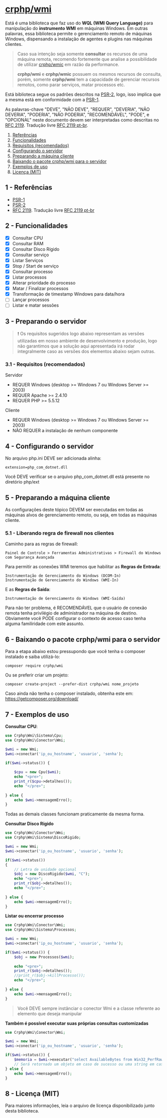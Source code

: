 # [crphp/wmi](#ancora)
Está é uma biblioteca que faz uso do **WQL (WMI Query Language)** para manipulação do **instrumento 
WMI** em máquinas Windows. Em outras palavras, essa biblioteca permite o gerenciamento remoto de 
máquinas Windows, dispensando a instalação de agentes e plugins nas máquinas clientes.

>Caso sua intenção seja somente **consultar** os recursos de uma máquina remota, recomendo fortemente 
que analise a possibilidade de utilizar [crphp/wmic](https://github.com/crphp/wmic) em razão da performance.
>
>**crphp/wmi** e **crphp/wmic** possuem os mesmos recursos de consulta, porém, somente **crphp/wmi** 
tem a capacidade de gerenciar recursos remotos, como parar serviços, matar processos etc.

Está biblioteca segue os padrões descritos na [PSR-2](http://www.php-fig.org/psr/psr-2/), logo, 
isso implica que a mesma está em conformidade com a [PSR-1](http://www.php-fig.org/psr/psr-1/).

As palavras-chave "DEVE", "NÃO DEVE", "REQUER", "DEVERIA", "NÃO DEVERIA", "PODERIA", "NÃO PODERIA", 
"RECOMENDÁVEL", "PODE", e "OPCIONAL" neste documento devem ser interpretadas como descritas no 
[RFC 2119](http://tools.ietf.org/html/rfc2119). Tradução livre [RFC 2119 pt-br](http://rfc.pt.webiwg.org/rfc2119).

1. [Referências](#referencia)
1. [Funcionalidades](#funcionalidades)
1. [Requisitos (recomendados)](#requisitos)
1. [Configurando o servidor](#configurando-o-servidor)
1. [Preparando a máquina cliente](#preparando-a-maquina-cliente)
1. [Baixando o pacote crphp/wmi para o servidor](#wmi)
1. [Exemplos de uso](#exemplos)
1. [Licença (MIT)](#licenca)

## 1 - <a id="referencias"></a>Referências
 - [PSR-1](http://www.php-fig.org/psr/psr-1/)
 - [PSR-2](http://www.php-fig.org/psr/psr-2/)
 - [RFC 2119](http://tools.ietf.org/html/rfc2119). Tradução livre [RFC 2119 pt-br](http://rfc.pt.webiwg.org/rfc2119)

## 2 - <a id="funcionalidades"></a>Funcionalidades
- [x] Consultar CPU
- [x] Consultar RAM
- [x] Consultar Disco Rígido
- [x] Consultar serviço
- [x] Listar Serviços
- [x] Stop / Start de serviço
- [x] Consultar processo
- [x] Listar processos
- [x] Alterar prioridade do processo
- [x] Matar / Finalizar processos
- [x] Transformação de timestamp Windows para data/hora
- [ ] Lançar processos
- [ ] Listar e matar sessões

## 3 - <a id="preparando-o-servidor"></a>Preparando o servidor
> :exclamation: Os requisitos sugeridos logo abaixo representam as versões utilizadas em nosso ambiente 
de desenvolvimento e produção, logo não garantimos que a solução aqui apresentada irá rodar integralmente 
caso as versões dos elementos abaixo sejam outras.

### 3.1 - <a id="requisitos"></a>Requisitos (recomendados)
Servidor
- REQUER Windows (desktop >= Windows 7 ou Windows Server >= 2003)
- REQUER Apache >= 2.4.10
- REQUER PHP >= 5.5.12

Cliente
- REQUER Windows (desktop >= Windows 7 ou Windows Server >= 2003)
- NÃO REQUER a instalação de nenhum componente

## 4 - <a id="configurando-o-servidor"></a>Configurando o servidor

No arquivo php.ini DEVE ser adicionada alinha:
```
extension=php_com_dotnet.dll
```
Você DEVE verificar se o arquivo php_com_dotnet.dll está presente no diretório php/ext

## 5 - <a id="preparando-a-maquina-cliente"></a>Preparando a máquina cliente
As configurações deste tópico DEVEM ser executadas em todas as máquinas alvos de gerenciamento remoto, 
ou seja, em todas as máquinas cliente.

### 5.1 - Liberando regra de firewall nos clientes
Caminho para as regras de firewall:
```
Painel de Controle > Ferramentas Administrativas > Firewall do Windows com Segurança Avançada
```

Para permitir as conexões WMI teremos que habilitar as **Regras de Entrada**:
```
Instrumentação de Gerenciamento do Windows (DCOM-In)
Instrumentação de Gerenciamento do Windows (WMI-In)
```

E as **Regras de Saída**:
```
Instrumentação de Gerenciamento do Windows (WMI-Saída)
```

Para não ter problema, é RECOMENDÁVEL que o usuário de conexão remota tenha privilégio de administrador 
na máquina de destino. Obviamente você PODE configurar o contexto de acesso caso tenha alguma familiridade 
com este assunto.

## 6 - <a id="wmi"></a>Baixando o pacote crphp/wmi para o servidor

Para a etapa abaixo estou pressupondo que você tenha o composer instalado e saiba utilizá-lo:
```
composer require crphp/wmi
```

Ou se preferir criar um projeto:
```
composer create-project --prefer-dist crphp/wmi nome_projeto
```

Caso ainda não tenha o composer instalado, obtenha este em: https://getcomposer.org/download/

## 7 - <a id="exemplos"></a>Exemplos de uso

**Consultar CPU**:
```php
use Crphp\Wmi\Sistema\Cpu;
use Crphp\Wmi\Conector\Wmi;

$wmi = new Wmi;
$wmi->conectar('ip_ou_hostname', 'usuario', 'senha');

if($wmi->status()) {
    
    $cpu = new Cpu($wmi);
    echo "<pre>";
    print_r($cpu->detalhes());
    echo "</pre>";
    
} else {
    echo $wmi->mensagemErro();
}
```

Todas as demais classes funcionam praticamente da mesma forma.

**Consultar Disco Rígido**
```php
use Crphp\Wmi\Conector\Wmi;
use Crphp\Wmi\Sistema\DiscoRigido;

$wmi = new Wmi;
$wmi->conectar('ip_ou_hostname', 'usuario', 'senha');

if($wmi->status())
{
    // Letra de unidade opcional
    $obj = new DiscoRigido($wmi, "C");
    echo "<pre>";
    print_r($obj->detalhes());
    echo "</pre>";
    
} else {
    echo $wmi->mensagemErro();
}
```

**Listar ou encerrar processo**
```php
use Crphp\Wmi\Conector\Wmi;
use Crphp\Wmi\Sistema\Processos;

$wmi = new Wmi;
$wmi->conectar('ip_ou_hostname', 'usuario', 'senha');

if($wmi->status()) {
    $obj = new Processos($wmi);
    
    echo "<pre>";
    print_r($obj->detalhes());
    //print_r($obj->killProcesso());
    echo "</pre>";
    
} else {
    echo $wmi->mensagemErro();
}
```

> Você DEVE sempre instânciar o conector Wmi e a classe referente ao elemento que deseja manipular

**Também é possível executar suas próprias consultas customizadas**
```php
use Crphp\Wmi\Conector\Wmi;

$wmi = new Wmi;
$wmi->conectar('ip_ou_hostname', 'usuario', 'senha');

if($wmi->status()) {
    $memoria = $wmi->executar("select AvailableBytes from Win32_PerfRawData_PerfOS_Memory");
    // Será retornado um objeto em caso de sucesso ou uma string em caso de erro
} else {
    echo $wmi->mensagemErro();
}
```

## 8 - <a id="licenca">Licença (MIT)
Para maiores informações, leia o arquivo de licença disponibilizado junto desta biblioteca.

